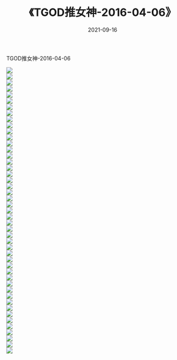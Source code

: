 ﻿---
layout: post
title:  《TGOD推女神-2016-04-06》
date:   2021-09-16
img: http://img.660000.xyz/Sharelink/网络美图/2021/TGOD推女神-2016-04-06/000.jpg
categories: [美女, 清纯, 唯美]
---

TGOD推女神-2016-04-06

  ![](http://img.660000.xyz/Sharelink/网络美图/2021/TGOD推女神-2016-04-06/001.jpg) <br> ![](http://img.660000.xyz/Sharelink/网络美图/2021/TGOD推女神-2016-04-06/002.jpg) <br> ![](http://img.660000.xyz/Sharelink/网络美图/2021/TGOD推女神-2016-04-06/003.jpg) <br> ![](http://img.660000.xyz/Sharelink/网络美图/2021/TGOD推女神-2016-04-06/004.jpg) <br> ![](http://img.660000.xyz/Sharelink/网络美图/2021/TGOD推女神-2016-04-06/005.jpg) <br> ![](http://img.660000.xyz/Sharelink/网络美图/2021/TGOD推女神-2016-04-06/006.jpg) <br> ![](http://img.660000.xyz/Sharelink/网络美图/2021/TGOD推女神-2016-04-06/007.jpg) <br> ![](http://img.660000.xyz/Sharelink/网络美图/2021/TGOD推女神-2016-04-06/008.jpg) <br> ![](http://img.660000.xyz/Sharelink/网络美图/2021/TGOD推女神-2016-04-06/009.jpg) <br> ![](http://img.660000.xyz/Sharelink/网络美图/2021/TGOD推女神-2016-04-06/010.jpg) <br> ![](http://img.660000.xyz/Sharelink/网络美图/2021/TGOD推女神-2016-04-06/011.jpg) <br> ![](http://img.660000.xyz/Sharelink/网络美图/2021/TGOD推女神-2016-04-06/012.jpg) <br> ![](http://img.660000.xyz/Sharelink/网络美图/2021/TGOD推女神-2016-04-06/013.jpg) <br> ![](http://img.660000.xyz/Sharelink/网络美图/2021/TGOD推女神-2016-04-06/014.jpg) <br> ![](http://img.660000.xyz/Sharelink/网络美图/2021/TGOD推女神-2016-04-06/015.jpg) <br> ![](http://img.660000.xyz/Sharelink/网络美图/2021/TGOD推女神-2016-04-06/016.jpg) <br> ![](http://img.660000.xyz/Sharelink/网络美图/2021/TGOD推女神-2016-04-06/017.jpg) <br> ![](http://img.660000.xyz/Sharelink/网络美图/2021/TGOD推女神-2016-04-06/018.jpg) <br> ![](http://img.660000.xyz/Sharelink/网络美图/2021/TGOD推女神-2016-04-06/019.jpg) <br> ![](http://img.660000.xyz/Sharelink/网络美图/2021/TGOD推女神-2016-04-06/020.jpg) <br> ![](http://img.660000.xyz/Sharelink/网络美图/2021/TGOD推女神-2016-04-06/021.jpg) <br> ![](http://img.660000.xyz/Sharelink/网络美图/2021/TGOD推女神-2016-04-06/022.jpg) <br> ![](http://img.660000.xyz/Sharelink/网络美图/2021/TGOD推女神-2016-04-06/023.jpg) <br> ![](http://img.660000.xyz/Sharelink/网络美图/2021/TGOD推女神-2016-04-06/024.jpg) <br> ![](http://img.660000.xyz/Sharelink/网络美图/2021/TGOD推女神-2016-04-06/025.jpg) <br> ![](http://img.660000.xyz/Sharelink/网络美图/2021/TGOD推女神-2016-04-06/026.jpg) <br> ![](http://img.660000.xyz/Sharelink/网络美图/2021/TGOD推女神-2016-04-06/027.jpg) <br> ![](http://img.660000.xyz/Sharelink/网络美图/2021/TGOD推女神-2016-04-06/028.jpg) <br> ![](http://img.660000.xyz/Sharelink/网络美图/2021/TGOD推女神-2016-04-06/029.jpg) <br> ![](http://img.660000.xyz/Sharelink/网络美图/2021/TGOD推女神-2016-04-06/030.jpg) <br> ![](http://img.660000.xyz/Sharelink/网络美图/2021/TGOD推女神-2016-04-06/031.jpg) <br> ![](http://img.660000.xyz/Sharelink/网络美图/2021/TGOD推女神-2016-04-06/032.jpg) <br> ![](http://img.660000.xyz/Sharelink/网络美图/2021/TGOD推女神-2016-04-06/033.jpg) <br> ![](http://img.660000.xyz/Sharelink/网络美图/2021/TGOD推女神-2016-04-06/034.jpg) <br> ![](http://img.660000.xyz/Sharelink/网络美图/2021/TGOD推女神-2016-04-06/035.jpg) <br> ![](http://img.660000.xyz/Sharelink/网络美图/2021/TGOD推女神-2016-04-06/036.jpg) <br> ![](http://img.660000.xyz/Sharelink/网络美图/2021/TGOD推女神-2016-04-06/037.jpg) <br> ![](http://img.660000.xyz/Sharelink/网络美图/2021/TGOD推女神-2016-04-06/038.jpg) <br> ![](http://img.660000.xyz/Sharelink/网络美图/2021/TGOD推女神-2016-04-06/039.jpg) <br> ![](http://img.660000.xyz/Sharelink/网络美图/2021/TGOD推女神-2016-04-06/040.jpg) <br> ![](http://img.660000.xyz/Sharelink/网络美图/2021/TGOD推女神-2016-04-06/041.jpg) <br> ![](http://img.660000.xyz/Sharelink/网络美图/2021/TGOD推女神-2016-04-06/042.jpg) <br> ![](http://img.660000.xyz/Sharelink/网络美图/2021/TGOD推女神-2016-04-06/043.jpg) <br> ![](http://img.660000.xyz/Sharelink/网络美图/2021/TGOD推女神-2016-04-06/044.jpg) <br> ![](http://img.660000.xyz/Sharelink/网络美图/2021/TGOD推女神-2016-04-06/045.jpg) <br> ![](http://img.660000.xyz/Sharelink/网络美图/2021/TGOD推女神-2016-04-06/046.jpg) <br> ![](http://img.660000.xyz/Sharelink/网络美图/2021/TGOD推女神-2016-04-06/047.jpg) <br>